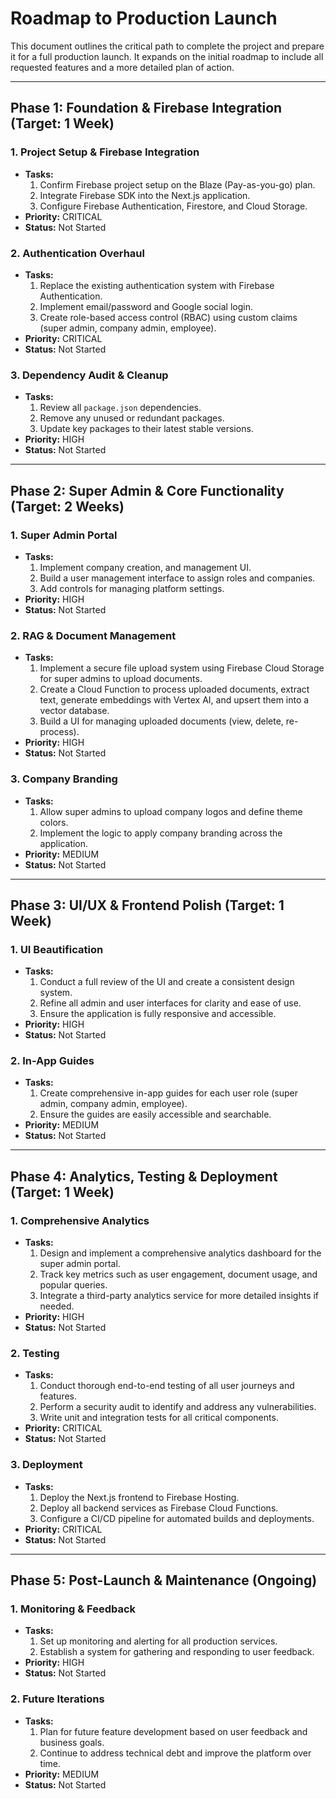 # Roadmap to Production Launch

This document outlines the critical path to complete the project and prepare it for a full production launch. It expands on the initial roadmap to include all requested features and a more detailed plan of action.

---

## Phase 1: Foundation & Firebase Integration (Target: 1 Week)

### 1. Project Setup & Firebase Integration
-   **Tasks:**
    1.  Confirm Firebase project setup on the Blaze (Pay-as-you-go) plan.
    2.  Integrate Firebase SDK into the Next.js application.
    3.  Configure Firebase Authentication, Firestore, and Cloud Storage.
-   **Priority:** CRITICAL
-   **Status:** Not Started

### 2. Authentication Overhaul
-   **Tasks:**
    1.  Replace the existing authentication system with Firebase Authentication.
    2.  Implement email/password and Google social login.
    3.  Create role-based access control (RBAC) using custom claims (super admin, company admin, employee).
-   **Priority:** CRITICAL
-   **Status:** Not Started

### 3. Dependency Audit & Cleanup
-   **Tasks:**
    1.  Review all `package.json` dependencies.
    2.  Remove any unused or redundant packages.
    3.  Update key packages to their latest stable versions.
-   **Priority:** HIGH
-   **Status:** Not Started

---

## Phase 2: Super Admin & Core Functionality (Target: 2 Weeks)

### 1. Super Admin Portal
-   **Tasks:**
    1.  Implement company creation, and management UI.
    2.  Build a user management interface to assign roles and companies.
    3.  Add controls for managing platform settings.
-   **Priority:** HIGH
-   **Status:** Not Started

### 2. RAG & Document Management
-   **Tasks:**
    1.  Implement a secure file upload system using Firebase Cloud Storage for super admins to upload documents.
    2.  Create a Cloud Function to process uploaded documents, extract text, generate embeddings with Vertex AI, and upsert them into a vector database.
    3.  Build a UI for managing uploaded documents (view, delete, re-process).
-   **Priority:** HIGH
-   **Status:** Not Started

### 3. Company Branding
-   **Tasks:**
    1.  Allow super admins to upload company logos and define theme colors.
    2.  Implement the logic to apply company branding across the application.
-   **Priority:** MEDIUM
-   **Status:** Not Started

---

## Phase 3: UI/UX & Frontend Polish (Target: 1 Week)

### 1. UI Beautification
-   **Tasks:**
    1.  Conduct a full review of the UI and create a consistent design system.
    2.  Refine all admin and user interfaces for clarity and ease of use.
    3.  Ensure the application is fully responsive and accessible.
-   **Priority:** HIGH
-   **Status:** Not Started

### 2. In-App Guides
-   **Tasks:**
    1.  Create comprehensive in-app guides for each user role (super admin, company admin, employee).
    2.  Ensure the guides are easily accessible and searchable.
-   **Priority:** MEDIUM
-   **Status:** Not Started

---

## Phase 4: Analytics, Testing & Deployment (Target: 1 Week)

### 1. Comprehensive Analytics
-   **Tasks:**
    1.  Design and implement a comprehensive analytics dashboard for the super admin portal.
    2.  Track key metrics such as user engagement, document usage, and popular queries.
    3.  Integrate a third-party analytics service for more detailed insights if needed.
-   **Priority:** HIGH
-   **Status:** Not Started

### 2. Testing
-   **Tasks:**
    1.  Conduct thorough end-to-end testing of all user journeys and features.
    2.  Perform a security audit to identify and address any vulnerabilities.
    3.  Write unit and integration tests for all critical components.
-   **Priority:** CRITICAL
-   **Status:** Not Started

### 3. Deployment
-   **Tasks:**
    1.  Deploy the Next.js frontend to Firebase Hosting.
    2.  Deploy all backend services as Firebase Cloud Functions.
    3.  Configure a CI/CD pipeline for automated builds and deployments.
-   **Priority:** CRITICAL
-   **Status:** Not Started

---

## Phase 5: Post-Launch & Maintenance (Ongoing)

### 1. Monitoring & Feedback
-   **Tasks:**
    1.  Set up monitoring and alerting for all production services.
    2.  Establish a system for gathering and responding to user feedback.
-   **Priority:** HIGH
-   **Status:** Not Started

### 2. Future Iterations
-   **Tasks:**
    1.  Plan for future feature development based on user feedback and business goals.
    2.  Continue to address technical debt and improve the platform over time.
-   **Priority:** MEDIUM
-   **Status:** Not Started
